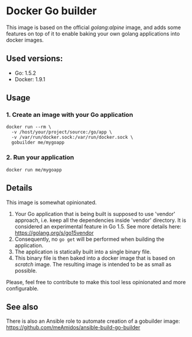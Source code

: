 # Docker Go builder

This image is based on the official _golang:alpine_ image, and adds some features on top of it to enable baking your own golang applications into docker images.

## Used versions:
- Go: 1.5.2
- Docker: 1.9.1

## Usage
### 1. Create an image with your Go application

```
docker run --rm \
  -v /host/your/project/source:/go/app \
  -v /var/run/docker.sock:/var/run/docker.sock \
  gobuilder me/mygoapp
```

### 2. Run your application

```
docker run me/mygoapp
```

## Details

This image is somewhat opinionated.

1. Your Go application that is being built is supposed to use 'vendor' approach, i.e. keep all the dependencies inside 'vendor' directory. It is considered an experimental feature in Go 1.5. See more details here: https://golang.org/s/go15vendor
2. Consequently, no ```go get``` will be performed when building the application.
3. The application is statically built into a single binary file.
4. This binary file is then baked into a docker image that is based on _scratch_ image. The resulting image is intended to be as small as possible.
 
Please, feel free to contribute to make this tool less opinionated and more configurable.
 
## See also

There is also an Ansible role to automate creation of a gobuilder image: https://github.com/meAmidos/ansible-build-go-builder
